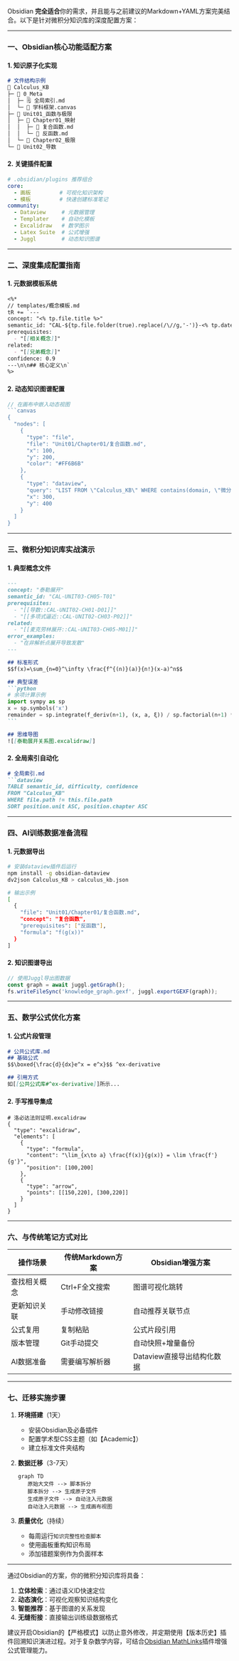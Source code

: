 Obsidian **完全适合**你的需求，并且能与之前建议的Markdown+YAML方案完美结合。以下是针对微积分知识库的深度配置方案：

---

### 一、Obsidian核心功能适配方案

#### 1. 知识原子化实现
```markdown
# 文件结构示例
📁 Calculus_KB
├─ 📁 0_Meta
│  ├─ 🗒️ 全局索引.md
│  └─ 📄 学科框架.canvas
├─ 📁 Unit01_函数与极限
│  ├─ 📁 Chapter01_映射
│  │  ├─ 📄 复合函数.md
│  │  └─ 📄 反函数.md
│  └─ 📁 Chapter02_极限
└─ 📁 Unit02_导数
```

#### 2. 关键插件配置
```yaml
# .obsidian/plugins 推荐组合
core:
  - 画板         # 可视化知识架构
  - 模板         # 快速创建标准笔记
community:
  - Dataview     # 元数据管理
  - Templater    # 自动化模板
  - Excalidraw   # 数学图示
  - Latex Suite  # 公式增强
  - Juggl        # 动态知识图谱
```

---

### 二、深度集成配置指南

#### 1. 元数据模板系统
```markdown
<%*
// templates/概念模板.md
tR += `---
concept: "<% tp.file.title %>"
semantic_id: "CAL-${tp.file.folder(true).replace(/\//g,'-')}-<% tp.date.now('YYYYMMDDHHmmss') %>"
prerequisites: 
  - "[[相关概念]]"
related:
  - "[[兄弟概念]]"
confidence: 0.9
---\n\n## 核心定义\n`
%>
```

#### 2. 动态知识图谱配置
```javascript
// 在画布中嵌入动态视图
```canvas
{
  "nodes": [
    {
      "type": "file",
      "file": "Unit01/Chapter01/复合函数.md",
      "x": 100,
      "y": 200,
      "color": "#FF6B6B"
    },
    {
      "type": "dataview",
      "query": "LIST FROM \"Calculus_KB\" WHERE contains(domain, \"微分学\")",
      "x": 300,
      "y": 400
    }
  ]
}
```

---

### 三、微积分知识库实战演示

#### 1. 典型概念文件
````markdown
---
concept: "泰勒展开"
semantic_id: "CAL-UNIT03-CH05-T01"
prerequisites: 
  - "[[导数::CAL-UNIT02-CH01-D01]]"
  - "[[多项式逼近::CAL-UNIT02-CH03-P02]]"
related:
  - "[[麦克劳林展开::CAL-UNIT03-CH05-M01]]"
error_examples:
  - "在非解析点展开导致发散"
---

## 标准形式
$$f(x)=\sum_{n=0}^\infty \frac{f^{(n)}(a)}{n!}(x-a)^n$$

## 典型误差
```python
# 余项计算示例
import sympy as sp
x = sp.symbols('x')
remainder = sp.integrate(f_deriv(n+1), (x, a, ξ)) / sp.factorial(n+1) * (x-a)**(n+1)
```

## 思维导图
![[泰勒展开关系图.excalidraw]]
````

#### 2. 全局索引自动化
```markdown
# 全局索引.md
```dataview
TABLE semantic_id, difficulty, confidence
FROM "Calculus_KB"
WHERE file.path != this.file.path
SORT position.unit ASC, position.chapter ASC
```

---

### 四、AI训练数据准备流程

#### 1. 元数据导出
```bash
# 安装dataview插件后运行
npm install -g obsidian-dataview
dv2json Calculus_KB > calculus_kb.json

# 输出示例
[
  {
    "file": "Unit01/Chapter01/复合函数.md",
    "concept": "复合函数",
    "prerequisites": ["反函数"],
    "formula": "f(g(x))"
  }
]
```

#### 2. 知识图谱导出
```javascript
// 使用Juggl导出图数据
const graph = await juggl.getGraph();
fs.writeFileSync('knowledge_graph.gexf', juggl.exportGEXF(graph));
```

---

### 五、数学公式优化方案

#### 1. 公式片段管理
```markdown
# 公共公式库.md
## 基础公式
$$\boxed{\frac{d}{dx}e^x = e^x}$$ ^ex-derivative

## 引用方式
如[[公共公式库#^ex-derivative]]所示...
```

#### 2. 手写推导集成
```excalidraw
# 洛必达法则证明.excalidraw
{
  "type": "excalidraw",
  "elements": [
    {
      "type": "formula",
      "content": "\lim_{x\to a} \frac{f(x)}{g(x)} = \lim \frac{f'}{g'}",
      "position": [100,200]
    },
    {
      "type": "arrow",
      "points": [[150,220], [300,220]]
    }
  ]
}
```

---

### 六、与传统笔记方式对比

| 操作场景         | 传统Markdown方案          | Obsidian增强方案             |
|------------------|--------------------------|-----------------------------|
| 查找相关概念      | Ctrl+F全文搜索           | 图谱可视化跳转               |
| 更新知识关联      | 手动修改链接              | 自动推荐关联节点             |
| 公式复用         | 复制粘贴                 | 公式片段引用                 |
| 版本管理         | Git手动提交              | 自动快照+增量备份           |
| AI数据准备       | 需要编写解析器           | Dataview直接导出结构化数据  |

---

### 七、迁移实施步骤

1. **环境搭建**（1天）
   - 安装Obsidian及必备插件
   - 配置学术型CSS主题（如【Academic】）
   - 建立标准文件夹结构

2. **数据迁移**（3-7天）
   ```mermaid
   graph TD
      原始大文件 --> 脚本拆分
      脚本拆分 --> 生成原子文件
      生成原子文件 --> 自动注入元数据
      自动注入元数据 --> 生成画布视图
   ```

3. **质量优化**（持续）
   - 每周运行`知识完整性检查脚本`
   - 使用画板重构知识布局
   - 添加错题案例作为负面样本

---

通过Obsidian的方案，你的微积分知识库将具备：
1. **立体检索**：通过语义ID快速定位
2. **动态演化**：可视化观察知识结构变化
3. **智能推荐**：基于图谱的关系发现
4. **无缝衔接**：直接输出训练级数据格式

建议开启Obsidian的【严格模式】以防止意外修改，并定期使用【版本历史】插件回溯知识演进过程。对于复杂数学内容，可结合[Obsidian MathLinks](https://github.com/artisticat1/obsidian-mathlinks)插件增强公式管理能力。